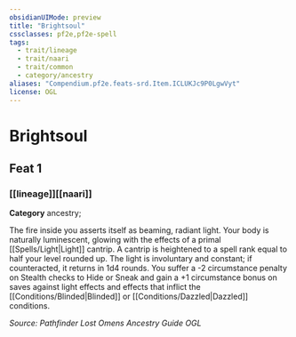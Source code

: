 ```yaml
---
obsidianUIMode: preview
title: "Brightsoul"
cssclasses: pf2e,pf2e-spell
tags:
  - trait/lineage
  - trait/naari
  - trait/common
  - category/ancestry
aliases: "Compendium.pf2e.feats-srd.Item.ICLUKJc9P0LgwVyt"
license: OGL
---
```

# Brightsoul
## Feat 1
### [[lineage]][[naari]]

**Category** ancestry; 




The fire inside you asserts itself as beaming, radiant light. Your body is naturally luminescent, glowing with the effects of a primal [[Spells/Light|Light]] cantrip. A cantrip is heightened to a spell rank equal to half your level rounded up. The light is involuntary and constant; if counteracted, it returns in 1d4 rounds. You suffer a -2 circumstance penalty on Stealth checks to Hide or Sneak and gain a +1 circumstance bonus on saves against light effects and effects that inflict the [[Conditions/Blinded|Blinded]] or [[Conditions/Dazzled|Dazzled]] conditions.

*Source: Pathfinder Lost Omens Ancestry Guide*
*OGL*